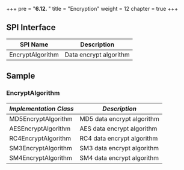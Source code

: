 +++
pre = "<b>6.12. </b>"
title = "Encryption"
weight = 12
chapter = true
+++

## SPI Interface

| SPI Name         | Description            |
| ---------------- | ---------------------- |
| EncryptAlgorithm | Data encrypt algorithm |

## Sample

### EncryptAlgorithm

| *Implementation Class*        | *Description*              |
| ----------------------------- | -------------------------- |
| MD5EncryptAlgorithm           | MD5 data encrypt algorithm |
| AESEncryptAlgorithm           | AES data encrypt algorithm |
| RC4EncryptAlgorithm           | RC4 data encrypt algorithm |
| SM3EncryptAlgorithm           | SM3 data encrypt algorithm |
| SM4EncryptAlgorithm           | SM4 data encrypt algorithm |
